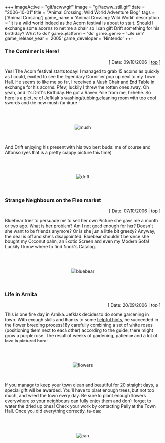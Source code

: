 +++
imageActive = "gif/acww.gif"
image = "gif/acww_still.gif"
date = "2006-10-01"
title = "Animal Crossing: Wild World Adventure Blog"
tags = ['Animal Crossing']
game_name = 'Animal Crossing: Wild World'
description = 'It is a wild world indeed as the Acorn festival is about to start. Should I exchange some acorns ro net me a chair so I can gift Drift something for his birthday? What to do!'
game_platform = 'ds'
game_genre = 'Life sim'
game_release_year = '2005'
game_developer = 'Nintendo'
+++

<h3>The Cornimer is Here!</h3>
<div style="text-align: right;">[ Date: 09/10/2006 | <a href="#top">top</a> ]</div>

Yes! The Acorn festival starts today! I managed to grab 15 acorns as quickly as I could, excited to see the legendary Cornimer pop up next to my Town Hall. He seems to like me so far, 
I received a Mush Chair and End Table in exchange for his acorns. Pfew, luckily I threw the rotten ones away. Oh yeah, and it's Drift's Birthday. He got a Raven Pole from me, hehehe. 
So here is a picture of Jefklak's washing/tubbing/cleaning room with too cool swords and the new mush furniture -

<br/><br/>
<div align="center"><img src="/img/games/ac/AC_mushset.jpg" alt="mush"></div>
<br/><br/>

And Drift enjoying his present with his two best buds: me of course and Alfonso (yes that is a pretty crappy picture this time)

<br/><br/>
<div align="center"><img src="/img/games/ac/AC_drift.jpg" alt="drift"></div>
<br/><br/>


<h3>Strange Neighbours on the Flea market</h3>
<div style="text-align: right;">[ Date: 07/10/2006 | <a href="#top">top</a> ]</div>

Bluebear tries to persuade me to sell her own Picture she gave me a month or two ago. What is her problem? Am I not good enough for her? Doesn't she want to be 
friends anymore? Or is she just a little bit greedy? Anyway, the deal is off and she's disappointed. Bluebear shouldn't be since she bought my Coconut palm, an Exotic 
Screen and even my Modern Sofa! Luckily I know where to find Nook's Catalog.

<br/><br/>
<div align="center"><img src="/img/games/ac/AC_Bluebear.jpg" alt="bluebear"></div>
<br/><br/>

<h3>Life in Arnika</h3>
<div style="text-align: right;">[ Date: 20/09/2006 | <a href="#top">top</a> ]</div>

This is one fine day in Arnika. Jefklak decides to do some gardening in town. With enough skills and thanks to some 
<a href="http://www.animalxing.com/hybrids.php" target="_blank">helpful hints</a>, he succeeded in the flower breeding process! By carefully combining a set of 
white roses (positioning them next to each other) according to the guide, there might grow a purple rose. 
The result of weeks of gardening, patience and a lot of love is pictured here:

<br/><br/>
<div align="center"><img src="/img/games/ac/AC_purpleflowers.jpg" alt="flowers"></div>
<br/><br/>

If you manage to keep your town clean and beautiful for 20 straight days, a special gift will be awarded. You'll have to plant enough trees, but not too much, and weed the town every day. 
Be sure to plant enough flowers everywhere so your neighbours can fully enjoy them and don't forget to water the dried up ones! Check your work by contacting Pelly at the Town Hall. 
Once you did everything correctly, ta-daa:

<br/><br/>
<div align="center"><img src="/img/games/ac/AC_goldencan.jpg" alt="can"></div>
<br/><br/>

